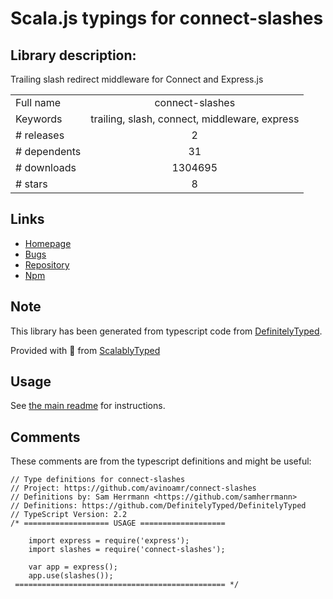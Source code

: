
# Scala.js typings for connect-slashes


## Library description:
Trailing slash redirect middleware for Connect and Express.js

|                    |                 |
| ------------------ | :-------------: |
| Full name          | connect-slashes |
| Keywords           | trailing, slash, connect, middleware, express |
| # releases         | 2 |
| # dependents       | 31 |
| # downloads        | 1304695 |
| # stars            | 8 |

## Links
- [Homepage](https://github.com/avinoamr/connect-slashes#readme)
- [Bugs](https://github.com/avinoamr/connect-slashes/issues)
- [Repository](https://github.com/avinoamr/connect-slashes)
- [Npm](https://www.npmjs.com/package/connect-slashes)
    


## Note
This library has been generated from typescript code from [DefinitelyTyped](https://definitelytyped.org).

Provided with :purple_heart: from [ScalablyTyped](https://github.com/oyvindberg/ScalablyTyped)

## Usage
See [the main readme](../../readme.md) for instructions.

## Comments

These comments are from the typescript definitions and might be useful:
```
// Type definitions for connect-slashes
// Project: https://github.com/avinoamr/connect-slashes
// Definitions by: Sam Herrmann <https://github.com/samherrmann>
// Definitions: https://github.com/DefinitelyTyped/DefinitelyTyped
// TypeScript Version: 2.2
/* =================== USAGE ===================

    import express = require('express');
    import slashes = require('connect-slashes');

    var app = express();
    app.use(slashes());
 =============================================== */






```


